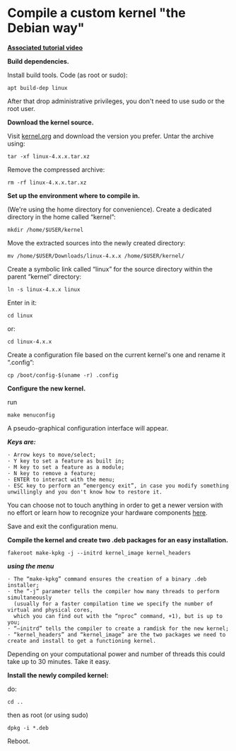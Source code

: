 # Compile a custom kernel "the Debian way"

**[Associated tutorial video](https://www.youtube.com/watch?v=81BORKzvDOw)**

**Build dependencies.**

Install build tools.
Code (as root or sudo):

    apt build-dep linux

After that drop administrative privileges, you don't need to use sudo or the root user.

**Download the kernel source.**

Visit [kernel.org](https://kernel.org) and download the version you prefer. 
Untar the archive using:

    tar -xf linux-4.x.x.tar.xz

Remove the compressed archive:

    rm -rf linux-4.x.x.tar.xz

**Set up the environment where to compile in.**

(We're using the home directory for convenience).
Create a dedicated directory in the home called “kernel”:

    mkdir /home/$USER/kernel

Move the extracted sources into the newly created directory:

    mv /home/$USER/Downloads/linux-4.x.x /home/$USER/kernel/

Create a symbolic link called “linux” for the source directory within the parent “kernel” directory:

    ln -s linux-4.x.x linux

Enter in it:

    cd linux

or:

    cd linux-4.x.x

Create a configuration file based on the current kernel's one and rename it “.config”:

    cp /boot/config-$(uname -r) .config

**Configure the new kernel.**

run

    make menuconfig

A pseudo-graphical configuration interface will appear.

***Keys are:***

    · Arrow keys to move/select;
    · Y key to set a feature as built in;
    · M key to set a feature as a module;
    · N key to remove a feature;
    · ENTER to interact with the menu;
    · ESC key to perform an “emergency exit”, in case you modify something unwillingly and you don't know how to restore it.

You can choose not to touch anything in order to get a newer version with no effort or learn how to recognize your hardware components [here](https://wiki.gentoo.org/wiki/Hardware_detection).

Save and exit the configuration menu.

**Compile the kernel and create two .deb packages for an easy installation.**

    fakeroot make-kpkg -j --initrd kernel_image kernel_headers

***using the menu***

    · The “make-kpkg” command ensures the creation of a binary .deb installer;
    · the “-j” parameter tells the compiler how many threads to perform simultaneously 
      (usually for a faster compilation time we specify the number of virtual and physical cores,
      which you can find out with the “nproc” command, +1), but is up to you;
    · “–initrd” tells the compiler to create a ramdisk for the new kernel;
    · “kernel_headers” and “kernel_image” are the two packages we need to create and install to get a functioning kernel.

Depending on your computational power and number of threads this could take up to 30 minutes.
Take it easy.

**Install the newly compiled kernel:**

do:
   
    cd ..

then as root (or using sudo)
    
    dpkg -i *.deb

Reboot.
